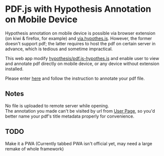# PDF.js with Hypothesis Annotation on Mobile Device  

Hypothesis annotation on mobile device is possible via browser extension (on kiwi & firefox, for example) and [via.hypothes.is](http://via.hypothes.is). However, the former doesn't support pdf; the latter requires to host the pdf on certain server in advance, which is tedious and sometime impractical.

This web app modify [hypothesis/pdf.js-hypothes.is](https://github.com/hypothesis/pdf.js-hypothes.is) and enable user to view and annotate pdf directly on mobile device, or any device without extension installed.

Please enter [here](https://structseeker.github.io/hypothes.is.pdf.mobile/index.html) and follow the instruction to annotate your pdf file.

## Notes

No file is uploaded to remote server while opening.  
The annotation you made can't be visited by url from [User Page](https://hypothes.is/users/), so you'd better name your pdf's title metadata properly for convenience.


## TODO

Make it a PWA (Currently tabbed PWA isn't official yet, may need a large remake of whole framework)


